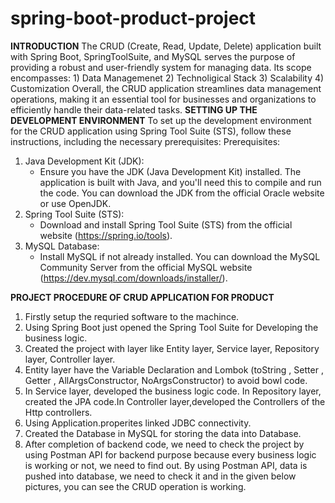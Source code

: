 # spring-boot-product-project
**INTRODUCTION**
The CRUD (Create, Read, Update, Delete) application built with Spring Boot, SpringToolSuite, and MySQL serves the purpose of providing a robust and user-friendly system for managing data.
Its scope encompasses: 1) Data Managemenet  2) Technoligical Stack   3) Scalability  4) Customization 
Overall, the CRUD application streamlines data management operations, making it an essential tool for businesses and organizations to efficiently handle their data-related tasks.
**SETTING UP THE DEVELOPMENT ENVIRONMENT**
To set up the development environment for the CRUD application using Spring Tool Suite (STS), follow these instructions, including the necessary prerequisites:
Prerequisites:
1. Java Development Kit (JDK):
   - Ensure you have the JDK (Java Development Kit) installed. The application is built with Java, and you'll need this to compile and run the code. You can download the JDK from the official Oracle website or use OpenJDK.
2. Spring Tool Suite (STS):
   - Download and install Spring Tool Suite (STS) from the official website (https://spring.io/tools).
3. MySQL Database:
   - Install MySQL if not already installed. You can download the MySQL Community Server from the official MySQL website (https://dev.mysql.com/downloads/installer/).

**PROJECT PROCEDURE OF CRUD APPLICATION FOR PRODUCT**
1) Firstly setup the  requried software to the machince.
2) Using Spring Boot just opened the Spring Tool Suite for Developing the business logic.
3) Created the project with layer like Entity layer, Service layer, Repository layer, Controller layer.
4) Entity layer have the Variable Declaration and Lombok (toString , Setter , Getter , AllArgsConstructor, NoArgsConstructor) to avoid bowl code.
5) In Service layer, developed the business logic code. In Repository layer, created the JPA code.In Controller layer,developed the Controllers of the Http controllers.
6) Using Application.properites  linked JDBC connectivity.
7) Created the Database in MySQL for storing the data into Database.
8)  After completion of backend  code, we need to check the project by using Postman API for backend purpose because every business logic is working or not, we need to find out. By using Postman API, data is pushed into database, we need to check it and in the given below pictures, you can see the CRUD operation is working.


